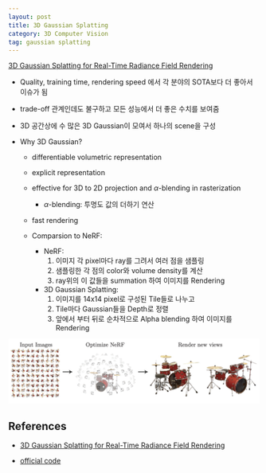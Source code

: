 ```yaml
---
layout: post
title: 3D Gaussian Splatting
category: 3D Computer Vision
tag: gaussian splatting
---
```


[3D Gaussian Splatting for Real-Time Radiance Field Rendering](https://arxiv.org/abs/2308.04079)

- Quality, training time, rendering speed 에서 각 분야의 SOTA보다 더 좋아서 이슈가 됨
- trade-off 관계인데도 불구하고 모든 성능에서 더 좋은 수치를 보여줌

- 3D 공간상에 수 많은 3D Gaussian이 모여서 하나의 scene을 구성

- Why 3D Gaussian?
    - differentiable volumetric representation
    - explicit representation
    - effective for 3D to 2D projection and $\alpha$-blending in rasterization
        - $\alpha$-blending: 투명도 값의 더하기 연산
    - fast rendering

    - Comparsion to NeRF: 
        - NeRF: 
            1. 이미지 각 pixel마다 ray를 그려서 여러 점을 샘플링
            2. 샘플링한 각 점의 color와 volume density를 계산
            3. ray위의 이 값들을 summation 하여 이미지를 Rendering
        - 3D Gaussian Splatting:
            1. 이미지를 14x14 pixel로 구성된 Tile들로 나누고
            2. Tile마다 Gaussian들을 Depth로 정렬
            3. 앞에서 부터 뒤로 순차적으로 Alpha blending 하여 이미지를 Rendering

            

<img src='/assets/3d_computer_vision/nerf/nerf_1.png'>



## References
- [3D Gaussian Splatting for Real-Time Radiance Field Rendering](https://arxiv.org/abs/2308.04079)

- [official code](https://github.com/graphdeco-inria/gaussian-splatting)